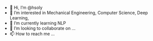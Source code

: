 - 👋 Hi, I’m @hsoly
- 👀 I’m interested in Mechanical Engineering, Computer Science, Deep Learning, 
- 🌱 I’m currently learning NLP 
- 💞️ I’m looking to collaborate on ...
- 📫 How to reach me ...

<!---
hsoly/hsoly is a ✨ special ✨ repository because its `README.md` (this file) appears on your GitHub profile.
You can click the Preview link to take a look at your changes.
--->
